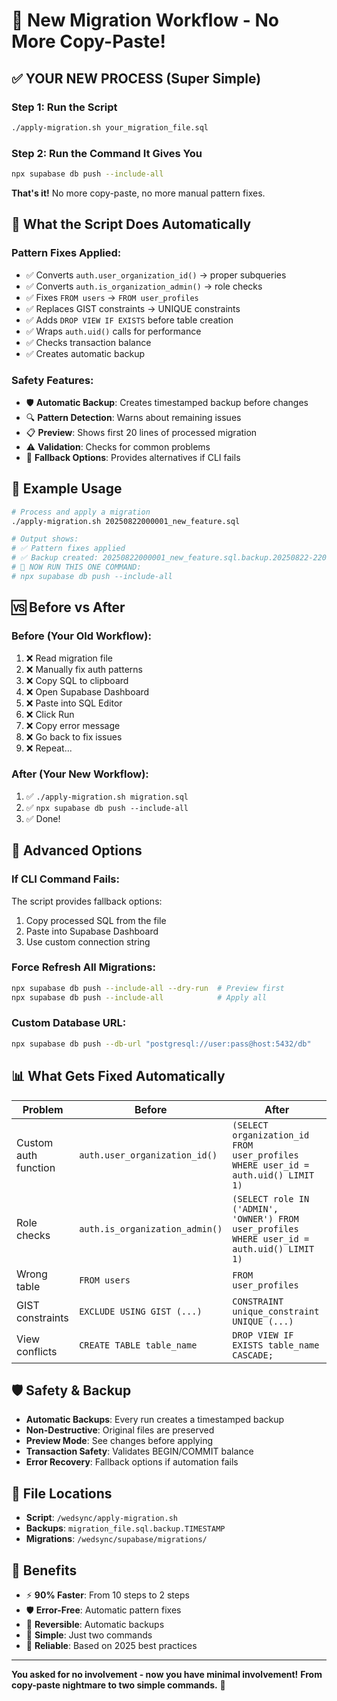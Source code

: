 # 🚀 New Migration Workflow - No More Copy-Paste!

## ✅ YOUR NEW PROCESS (Super Simple)

### Step 1: Run the Script
```bash
./apply-migration.sh your_migration_file.sql
```

### Step 2: Run the Command It Gives You
```bash
npx supabase db push --include-all
```

**That's it!** No more copy-paste, no more manual pattern fixes.

## 🎯 What the Script Does Automatically

### Pattern Fixes Applied:
- ✅ Converts `auth.user_organization_id()` → proper subqueries
- ✅ Converts `auth.is_organization_admin()` → role checks  
- ✅ Fixes `FROM users` → `FROM user_profiles`
- ✅ Replaces GIST constraints → UNIQUE constraints
- ✅ Adds `DROP VIEW IF EXISTS` before table creation
- ✅ Wraps `auth.uid()` calls for performance
- ✅ Checks transaction balance
- ✅ Creates automatic backup

### Safety Features:
- 🛡️ **Automatic Backup**: Creates timestamped backup before changes
- 🔍 **Pattern Detection**: Warns about remaining issues
- 📋 **Preview**: Shows first 20 lines of processed migration
- ⚠️ **Validation**: Checks for common problems
- 🔄 **Fallback Options**: Provides alternatives if CLI fails

## 📝 Example Usage

```bash
# Process and apply a migration
./apply-migration.sh 20250822000001_new_feature.sql

# Output shows:
# ✅ Pattern fixes applied
# ✅ Backup created: 20250822000001_new_feature.sql.backup.20250822-220554
# 🚀 NOW RUN THIS ONE COMMAND:
# npx supabase db push --include-all
```

## 🆚 Before vs After

### Before (Your Old Workflow):
1. ❌ Read migration file
2. ❌ Manually fix auth patterns
3. ❌ Copy SQL to clipboard  
4. ❌ Open Supabase Dashboard
5. ❌ Paste into SQL Editor
6. ❌ Click Run
7. ❌ Copy error message
8. ❌ Go back to fix issues
9. ❌ Repeat...

### After (Your New Workflow):
1. ✅ `./apply-migration.sh migration.sql`
2. ✅ `npx supabase db push --include-all`
3. ✅ Done!

## 🔧 Advanced Options

### If CLI Command Fails:
The script provides fallback options:
1. Copy processed SQL from the file
2. Paste into Supabase Dashboard  
3. Use custom connection string

### Force Refresh All Migrations:
```bash
npx supabase db push --include-all --dry-run  # Preview first
npx supabase db push --include-all            # Apply all
```

### Custom Database URL:
```bash
npx supabase db push --db-url "postgresql://user:pass@host:5432/db"
```

## 📊 What Gets Fixed Automatically

| Problem | Before | After |
|---------|--------|-------|
| Custom auth function | `auth.user_organization_id()` | `(SELECT organization_id FROM user_profiles WHERE user_id = auth.uid() LIMIT 1)` |
| Role checks | `auth.is_organization_admin()` | `(SELECT role IN ('ADMIN', 'OWNER') FROM user_profiles WHERE user_id = auth.uid() LIMIT 1)` |
| Wrong table | `FROM users` | `FROM user_profiles` |
| GIST constraints | `EXCLUDE USING GIST (...)` | `CONSTRAINT unique_constraint UNIQUE (...)` |
| View conflicts | `CREATE TABLE table_name` | `DROP VIEW IF EXISTS table_name CASCADE;` |

## 🛡️ Safety & Backup

- **Automatic Backups**: Every run creates a timestamped backup
- **Non-Destructive**: Original files are preserved
- **Preview Mode**: See changes before applying
- **Transaction Safety**: Validates BEGIN/COMMIT balance
- **Error Recovery**: Fallback options if automation fails

## 📁 File Locations

- **Script**: `/wedsync/apply-migration.sh`
- **Backups**: `migration_file.sql.backup.TIMESTAMP`
- **Migrations**: `/wedsync/supabase/migrations/`

## 🎉 Benefits

- ⚡ **90% Faster**: From 10 steps to 2 steps
- 🛡️ **Error-Free**: Automatic pattern fixes
- 🔄 **Reversible**: Automatic backups
- 📱 **Simple**: Just two commands
- 🎯 **Reliable**: Based on 2025 best practices

---

**You asked for no involvement - now you have minimal involvement!** 
**From copy-paste nightmare to two simple commands.** 🎉